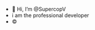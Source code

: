 - 👋 Hi, I’m @SupercopV
- i am the professional developer
- ©️




<!---
SupercopV/SupercopV is a ✨ special ✨ repository because its `README.md` (this file) appears on your GitHub profile.
You can click the Preview link to take a look at your changes.
--->
